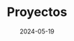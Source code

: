 ﻿---
title: ' Proyectos'
date: 2024-05-19
type: landing
design:
  # Section spacing
  spacing: '5rem'

# Page sections
sections:
  - block: collection
    content:
      title:  Proyectos Seleccionados
      text: |-
        Disfruto crear cosas innovadoras y útiles. Aquí tienes una selección de proyectos 
        en los que he trabajado a lo largo de los años, abarcando desde desarrollo web 
        hasta automatización y análisis de datos.
      filters:
        folders:
          - project
    design:
      view: article-grid
      fill_image: false
      columns: 3
---
